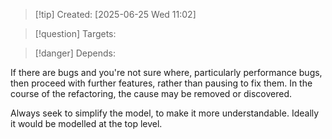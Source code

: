 
>[!tip] Created: [2025-06-25 Wed 11:02]

>[!question] Targets: 

>[!danger] Depends: 

If there are bugs and you're not sure where, particularly performance bugs, then proceed with further features, rather than pausing to fix them.  In the course of the refactoring, the cause may be removed or discovered.

Always seek to simplify the model, to make it more understandable.
Ideally it would be modelled at the top level.